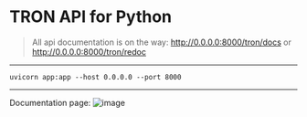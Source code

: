 # TRON API for Python

> All api documentation is on the way: http://0.0.0.0:8000/tron/docs or http://0.0.0.0:8000/tron/redoc

--------
```shell
uvicorn app:app --host 0.0.0.0 --port 8000
```

--------
Documentation page:
![image](https://user-images.githubusercontent.com/84931791/174532966-31071604-61d5-4348-b7ce-e48e515d1d88.png)

